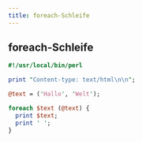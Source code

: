 ```yaml
---
title: foreach-Schleife
---
```


## foreach-Schleife

```perl
#!/usr/local/bin/perl

print "Content-type: text/html\n\n";

@text = ('Hallo', 'Welt');

foreach $text (@text) {
  print $text;
  print ' ';
}
```
